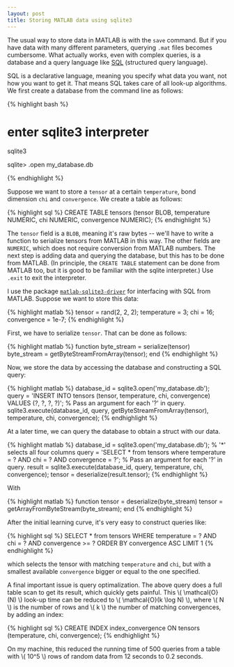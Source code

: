 ```yaml
---
layout: post
title: Storing MATLAB data using sqlite3
---
```


The usual way to store data in MATLAB is with the `save` command. But if you have data with many different parameters,
querying `.mat` files becomes cumbersome. What actually works, even with complex queries, is a database and a query language like
[SQL](https://en.wikipedia.org/wiki/SQL) (structured query language).  

SQL is a declarative language, meaning you specify what data you want, not how you want to get it. That means SQL takes
care of all look-up algorithms. We first create a database from the command line as follows:

{% highlight bash %}
# enter sqlite3 interpreter
sqlite3

sqlite> .open my_database.db

{% endhighlight %}

Suppose we want to store a `tensor` at a certain `temperature`, bond dimension `chi` and
`convergence`. We create a table as follows:

{% highlight sql %}
CREATE TABLE tensors (tensor BLOB, temperature NUMERIC, chi NUMERIC, convergence NUMERIC);
{% endhighlight %}

The `tensor` field is a `BLOB`, meaning it's raw bytes -- we'll have to write a function to serialize tensors from MATLAB in
this way. The other fields are `NUMERIC`, which does not require conversion from MATLAB numbers. The next step is adding data and querying the database, but this has to be
done from MATLAB. (In principle, the `CREATE TABLE` statement can be done from MATLAB too, but it is good to be familiar
with the sqlite interpreter.) Use `.exit` to exit the interpreter.

I use the package [`matlab-sqlite3-driver`](https://github.com/kyamagu/matlab-sqlite3-driver) for interfacing with SQL from MATLAB. Suppose we want to store this data:

{% highlight matlab %}
tensor = rand(2, 2, 2);
temperature = 3;
chi  = 16;
convergence = 1e-7;
{% endhighlight %}

First, we have to serialize `tensor`. That can be done as follows:

{% highlight matlab %}
function byte_stream = serialize(tensor)
  byte_stream = getByteStreamFromArray(tensor);
end
{% endhighlight %}

Now, we store the data by accessing the database and constructing a SQL query:

{% highlight matlab %}
database_id = sqlite3.open('my_database.db');
query = 'INSERT INTO tensors (tensor, temperature, chi, convergence) VALUES (?, ?, ?, ?)';
% Pass an argument for each '?' in query.
sqlite3.execute(database_id, query, getByteStreamFromArray(tensor), temperature, chi, convergence);
{% endhighlight %}

At a later time, we can query the database to obtain a struct with our data.

{% highlight matlab %}
database_id = sqlite3.open('my_database.db');
% '*' selects all four columns
query = 'SELECT * from tensors where temperature = ? AND chi = ? AND convergence = ?';
% Pass an argument for each '?' in query.
result = sqlite3.execute(database_id, query, temperature, chi, convergence);
tensor = deserialize(result.tensor);
{% endhighlight %}

With

{% highlight matlab %}
function tensor = deserialize(byte_stream)
  tensor = getArrayFromByteStream(byte_stream);
end
{% endhighlight %}

After the initial learning curve, it's very easy to construct queries like:

{% highlight sql %}
  SELECT * from tensors
  WHERE temperature = ? AND chi = ?
  AND convergence >= ?
  ORDER BY convergence ASC
  LIMIT 1
{% endhighlight %}

which selects the tensor with matching `temperature` and `chi`, but with a smallest available `convergence` bigger or equal to the one specified.

A final important issue is query optimalization. The above query does a full table scan to get its result, which quickly gets painful. This \\( \mathcal{O}(N) \\) look-up time can be reduced to \\( \mathcal{O}(k \log N) \\), where \\( N \\) is the number of rows and \\( k \\) the number of matching convergences, by adding an index:

{% highlight sql %}
  CREATE INDEX index_convergence
  ON tensors (temperature, chi, convergence);
{% endhighlight %}

On my machine, this reduced the running time of 500 queries from a table with \\( 10^5 \\) rows of random data from 12 seconds to 0.2 seconds.
